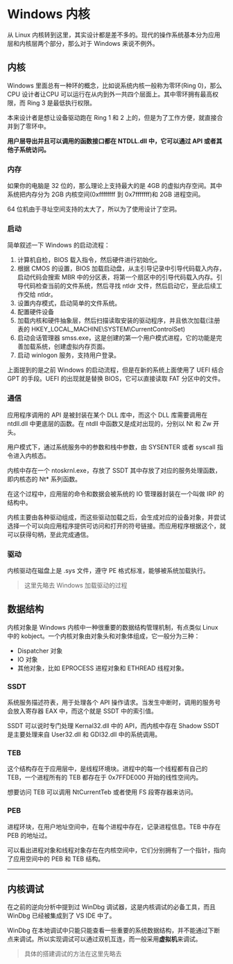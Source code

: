 # Windows 内核

从 Linux 内核转到这里，其实设计都是差不多的。现代的操作系统基本分为应用层和内核层两个部分，那么对于 Windows 来说不例外。

## 内核

Windows 里面总有一种环的概念，比如说系统内核一般称为零环(Ring 0)，那么 CPU 设计者让CPU 可以运行在从内到外一共四个层面上。其中零环拥有最高权限，而 Ring 3 是最低执行权限。

本来设计者是想让设备驱动跑在 Ring 1 和 2 上的，但是为了工作方便，就直接合并到了零环中。

**用户层导出并且可以调用的函数接口都在 NTDLL.dll 中，它可以通过 API 或者其他子系统访问。**

### 内存

如果你的电脑是 32 位的，那么理论上支持最大的是 4GB 的虚拟内存空间。其中系统把内存分为 2GB 内核空间(0xffffffff 到 0x7fffffff)和 2GB 进程空间。

64 位机由于寻址空间支持的太大了，所以为了使用设计了空洞。

### 启动

简单叙述一下 Windows 的启动流程：

1. 计算机自检，BIOS 载入指令，然后硬件进行初始化。
2. 根据 CMOS 的设置，BIOS 加载启动盘，从主引导记录中引导代码载入内存，启动代码会搜索 MBR 中的分区表，将第一个扇区中的引导代码载入内存。引导代码检查当前的文件系统，然后寻找 ntldr 文件，然后启动它，至此后续工作交给 ntldr。
3. 设置内存模式，启动简单的文件系统。
4. 配置硬件设备
5. 加载内核和硬件抽象层，然后扫描读取安装的驱动程序，并且依次加载(注册表的 HKEY_LOCAL_MACHINE\SYSTEM\CurrentControlSet)
6. 启动会话管理器 smss.exe，这是创建的第一个用户模式进程，它的功能是完善加载系统，创建虚拟内存页面。
7. 启动 winlogon 服务，支持用户登录。

上面提到的是之前 Windows 的启动流程，但是在新的系统上面使用了 UEFI 结合 GPT 的手段。UEFI 的出现就是替换 BIOS，它可以直接读取 FAT 分区中的文件。

### 通信

应用程序调用的 API 是被封装在某个 DLL 库中，而这个 DLL 库需要调用在 ntdll.dll 中更底层的函数。在 ntdll 中函数又是成对出现的，分别以 Nt 和 Zw 开头。

用户模式下，通过系统服务中的参数和栈中参数，由 SYSENTER 或者 syscall  指令进入内核态。

内核中存在一个 ntoskrnl.exe，存放了 SSDT 其中存放了对应的服务处理函数，即内核态的 Nt* 系列函数。

在这个过程中，应用层的命令和数据会被系统的 IO 管理器封装在一个叫做 IRP 的结构中。

内核主要由各种驱动组成，而这些驱动加载之后，会生成对应的设备对象，并尝试选择一个可以向应用程序提供可访问和打开的符号链接。而应用程序根据这个，就可以获得句柄，至此完成通信。

### 驱动

内核驱动在磁盘上是 .sys 文件，遵守 PE 格式标准，能够被系统加载执行。

> 这里先略去 Windows 加载驱动的过程

## 数据结构

内核对象是 Windows 内核中一种很重要的数据结构管理机制，有点类似 Linux 中的 kobject。一个内核对象由对象头和对象体组成，它一般分为三种：

* Dispatcher 对象
* IO 对象
* 其他对象，比如 EPROCESS 进程对象和 ETHREAD 线程对象。

### SSDT

系统服务描述符表，用于处理各个 API 操作请求。当发生中断时，调用的服务号会放入寄存器 EAX 中，而这个就是 SSDT 中的索引值。

SSDT 可以说时专门处理 Kernal32.dll 中的 API，而内核中存在 Shadow SSDT 是主要处理来自 User32.dll 和 GDI32.dll 中的系统调用。

### TEB

这个结构存在于应用层中，是线程环境块。进程中的每一个线程都有自己的 TEB，一个进程所有的 TEB 都存在于 0x7FFDE000 开始的线性空间内。

想要访问 TEB 可以调用 NtCurrentTeb 或者使用 FS 段寄存器来访问。

### PEB

进程环块，在用户地址空间中，在每个进程中存在，记录进程信息。TEB 中存在 PEB 的地址过。

可以看出进程对象和线程对象存在在内核空间中，它们分别拥有了一个指针，指向了应用空间中的 PEB 和 TEB 结构。

---

## 内核调试

在之前的逆向分析中提到过 WinDbg 调试器，这是内核调试的必备工具，而且 WinDbg 已经被集成到了 VS IDE 中了。

WinDbg 在本地调试中只能只能查看一些重要的系统数据结构，并不能通过下断点来调试。所以实现调试可以通过双机互连，而一般采用**虚拟机**来调试。

> 具体的搭建调试的方法在这里先略去